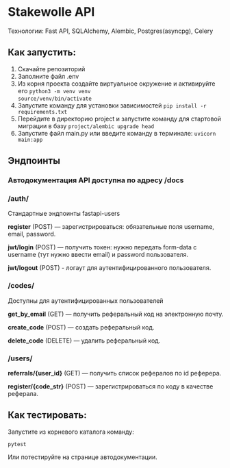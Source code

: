 # Stakewolle API

<p>Технологии: Fast API, SQLAlchemy, Alembic, Postgres(asyncpg), Celery

## Как запустить:
1. Скачайте репозиторий
2. Заполните файл .env
3. Из корня проекта создайте виртуальное окружение и активируйте его
    `python3 -m venv venv` <br>
    `source/venv/bin/activate`
4. Запустите команду для установки зависимостей
    `pip install -r requirements.txt`
5. Перейдите в директорию project и запустите команду для стартовой миграции в базу
   `project/alembic upgrade head`
6. Запустите файл main.py или введите команду в терминале:
    `uvicorn main:app`

## Эндпоинты
### Автодокументация API доступна по адресу /docs

### /auth/
Стандартные эндпоинты fastapi-users <p>
<b>register</b> (POST) — зарегистрироваться: обязательные поля username, email, password. <p>
<b>jwt/login</b> (POST) — получить токен: нужно передать form-data с username (тут нужно ввести email) и password пользователя. <p>
<b>jwt/logout</b> (POST) - логаут для аутентифицированного пользователя. <p>

### /codes/
Доступны для аутентифицированных пользователей <p> 
<b>get_by_email</b> (GET) — получить реферальный код на электронную почту. <p>
<b>create_code</b> (POST) — создать реферальный код. <p>
<b>delete_code</b> (DELETE) — удалить реферальный код. <p>

### /users/
<b>referrals/{user_id}</b> (GET) — получить список рефералов по id реферера. <p>
<b>register/{code_str}</b> (POST) — зарегистрироваться по коду в качестве реферала. <p>

## Как тестировать:

Запустите из корневого каталога команду: <p>
`pytest` <p>
Или потестируйте на странице автодокументации. <p>
